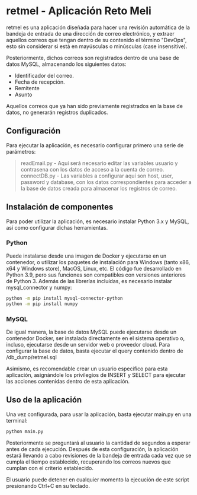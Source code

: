 # retmel - Aplicación Reto Meli
retmel es una aplicación diseñada para hacer una revisión automática de la bandeja de entrada de una dirección de correo electrónico, y extraer aquellos correos que tengan dentro de su contenido el término "DevOps", esto sin considerar si está en mayúsculas o minúsculas (case insensitive).

Posteriormente, dichos correos son registrados dentro de una base de datos MySQL, almacenando los siguientes datos:
 - Identificador del correo.
 - Fecha de recepción.
 - Remitente
 - Asunto

 Aquellos correos que ya han sido previamente registrados en la base de datos, no generarán registros duplicados.

 ## Configuración
 Para ejecutar la aplicación, es necesario configurar primero una serie de parámetros:
  > readEmail.py - Aquí será necesario editar las variables usuario y contrasena con los datos de acceso a la cuenta de correo.
  > connectDB.py - Las variables a configurar aquí son host, user, password y database, con los datos correspondientes para acceder a la base de datos creada para almacenar los registros de correo.

## Instalación de componentes
Para poder utilizar la aplicación, es necesario instalar Python 3.x y MySQL, así como configurar dichas herramientas.

### Python
Puede instalarse desde una imagen de Docker y ejecutarse en un contenedor, o utilizar los paquetes de instalación para Windows (tanto x86, x64 y Windows store), MacOS, Linux, etc. El código fue desarrollado en Python 3.9, pero sus funciones son compatibles con versiones anteriores de Python 3. Además de las librerías incluídas, es necesario instalar mysql_connector y numpy:

```bash
python -m pip install mysql-connector-python
python -m pip install numpy
```

### MySQL
De igual manera, la base de datos MySQL puede ejecutarse desde un contenedor Docker, ser instalada directamente en el sistema operativo o, incluso, ejecutarse desde un servidor web o proveedor cloud. Para configurar la base de datos, basta ejecutar el query contenido dentro de /db_dump/retmel.sql

Asimismo, es recomendable crear un usuario específico para esta aplicación, asignándole los privilegios de INSERT y SELECT para ejecutar las acciones contenidas dentro de esta aplicación.

## Uso de la aplicación
Una vez configurada, para usar la aplicación, basta ejecutar main.py en una terminal:

```python
python main.py
```
Posteriormente se preguntará al usuario la cantidad de segundos a esperar antes de cada ejecución. Después de esta configuración, la aplicación estará llevando a cabo revisiones de la bandeja de entrada cada vez que se cumpla el tiempo establecido, recuperando los correos nuevos que cumplan con el criterio establecido.

El usuario puede detener en cualquier momento la ejecución de este script presionando Ctrl+C en su teclado.